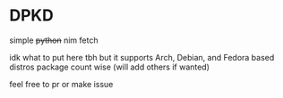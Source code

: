 # DPKD
simple ~~python~~ nim fetch

idk what to put here tbh but it supports Arch, Debian, and Fedora based distros package count wise (will add others if wanted)

feel free to pr or make issue 
